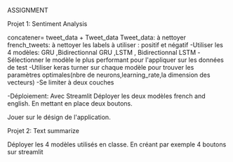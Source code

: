 ASSIGNMENT

Projet 1:	Sentiment Analysis

concatener= tweet_data + Tweet_data
Tweet_data: à nettoyer
french_tweets: à nettoyer
les labels à utiliser : positif et négatif
-Utiliser les 4 modèles: GRU ,Bidirectionnal GRU ,LSTM , Bidirectionnal LSTM
-Sélectionner le modèle le plus performant pour l'appliquer sur les données de test
-Utiliser  keras turner sur chaque modèle pour trouver les paramètres optimales(nbre de neurons,learning_rate,la dimension des vecteurs)
-Se limiter à deux couches

-Déploiement: Avec Streamlit
Déployer les deux modèles french and english.
En mettant en place deux boutons.

Jouer sur le désign de l'application.

Projet 2: Text summarize

Déployer les 4 modèles utilisés en classe.
En créant par exemple 4 boutons sur streamlit

